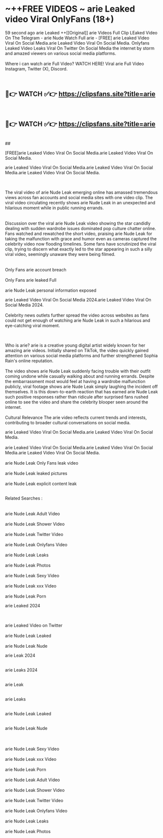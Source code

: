 # ~++FREE VIDEOS ~ arie Leaked video Viral OnlyFans (18+)<br>


59 second ago arie Leaked ++[[Original]] arie Videos Full Clip LEaked Video On The Telegram  - arie Nude  Watch Full arie - [FREE] arie Leaked Video Viral On Social Media.arie Leaked Video Viral On Social Media.   Onlyfans Leaked Video Leaks Viral On Twitter On Social Media the internet by storm and amazed viewers on various social media platforms. <br><br>
Where i can watch arie Full Video? WATCH HERE! Viral arie Full Video Instagram, Twitter (X), Discord. <br>


 <br>

##  🔴👉 WATCH ✅👉  <a href="https://clipsfans.site?title=arie&ref=git">https://clipsfans.site?title=arie</a> <br>
  <br>

##  🔴👉 WATCH ✅👉  <a href="https://clipsfans.site?title=arie&ref=git">https://clipsfans.site?title=arie</a> <br>
  <br>
  ##



[FREE]arie Leaked Video Viral On Social Media.arie Leaked Video Viral On Social Media. <br>

arie Leaked Video Viral On Social Media.arie Leaked Video Viral On Social Media.arie Leaked Video Viral On Social Media. <br>


  <br>

  <br>
The viral video of arie Nude Leak emerging online has amassed tremendous views across fan accounts and social media sites with one video clip. The viral video circulating recently shows arie Nude Leak in an unexpected and hilarious moment while in public running errands.<br>
<br>


<br>
Discussion over the viral arie Nude Leak video showing the star candidly dealing with sudden wardrobe issues dominated pop culture chatter online. Fans watched and rewatched the short video, praising arie Nude Leak for taking the malfunction with grace and humor even as cameras captured the celebrity video now flooding timelines. Some fans have scrutinized the viral clip, trying to discern what exactly led to the star appearing in such a silly viral video, seemingly unaware they were being filmed.<br>
<br>
<br> 
Only Fans arie account breach<br>
<br>
Only Fans arie leaked Full <br>
<br>
arie Nude Leak personal information exposed<br>

arie Leaked Video Viral On Social Media 2024.arie Leaked Video Viral On Social Media 2024. <br>
<br>
Celebrity news outlets further spread the video across websites as fans could not get enough of watching arie Nude Leak in such a hilarious and eye-catching viral moment.<br>
<br>

<br>
Who is arie? arie is a creative young digital artist widely known for her amazing arie videos. Initially shared on TikTok, the video quickly gained attention on various social media platforms and further strengthened Sophia Rain's online reputation.<br>
<br>
The video shows arie Nude Leak suddenly facing trouble with their outfit coming undone while casually walking about and running errands. Despite the embarrassment most would feel at having a wardrobe malfunction publicly, viral footage shows arie Nude Leak simply laughing the incident off themselves. It is this down-to-earth reaction that has earned arie Nude Leak such positive responses rather than ridicule after surprised fans rushed online to see the video and share the celebrity blooper seen around the internet.<br>
<br>
Cultural Relevance The arie video reflects current trends and interests, contributing to broader cultural conversations on social media.<br>

arie Leaked Video Viral On Social Media.arie Leaked Video Viral On Social Media.<br>
<br>
arie Leaked Video Viral On Social Media.arie Leaked Video Viral On Social Media.arie Leaked Video Viral On Social Media.<br>
<br>
arie Nude Leak Only Fans leak video<br>
<br>
arie Nude Leak leaked pictures<br>
<br>
arie Nude Leak explicit content leak<br>


<br>
Related Searches :<br>
<br>

<br>
arie Nude Leak Adult Video<br>
<br>
arie Nude Leak Shower Video<br>
<br>
arie Nude Leak Twitter Video<br>
<br>
arie Nude Leak Onlyfans Video<br>
<br>
arie Nude Leak Leaks<br>
<br>
arie Nude Leak Photos<br>

<br>
arie Nude Leak Sexy Video<br>
<br>
arie Nude Leak xxx Video<br>
<br>
arie Nude Leak Porn<br>

arie  Leaked 2024 <br> <br>
<br>

arie Leaked Video on Twitter <br>
<br>
arie Nude Leak Leaked<br>
<br>
arie Nude Leak Nude<br>


arie  Leak 2024 <br> <br>



arie  Leaks 2024 <br> <br>



 
arie  Leak<br> <br>



arie  Leaks<br> <br>


arie Nude Leak Leaked<br> <br>

arie Nude Leak Nude<br> <br>
<br> <br>
arie Nude Leak Sexy Video
<br> <br>
arie Nude Leak xxx Video
<br> <br>
arie Nude Leak Porn
<br> <br>
arie Nude Leak Adult Video
<br> <br>
arie Nude Leak Shower Video
<br> <br>
arie Nude Leak Twitter Video
<br> <br>
arie Nude Leak Onlyfans Video
<br> <br>
arie Nude Leak Leaks
<br> <br>
arie Nude Leak Photos






</p>




 



</p>










